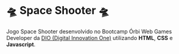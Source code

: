 #  🛸 Space Shooter 🛸

Jogo Space Shooter desenvolvido no Bootcamp Órbi Web Games Developer da 
[DIO (Digital Innovation One)](https://web.dio.me) utilizando **HTML**, **CSS** e **Javascript**.
